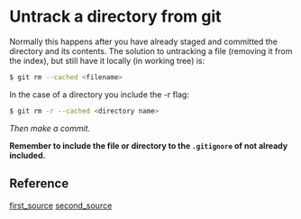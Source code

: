 # Untrack a directory from git

Normally this happens after you have already staged and committed the directory and its contents. The solution to untracking a file (removing it from the index), but still have it locally (in working tree) is:

```bash
$ git rm --cached <filename>
```

In the case of a directory you include the -r flag:

```bash 
$ git rm -r --cached <directory name>
```

*Then make a commit.*

**Remember to include the file or directory to the `.gitignore` of not already included.**

## Reference

[first_source](http://stackoverflow.com/questions/15027873/untrack-and-stop-tracking-files-in-git)
[second_source](http://stackoverflow.com/questions/22924633/gitignore-is-not-ignoring-directories)
